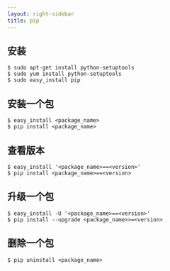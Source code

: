 ```yaml
---
layout: right-sidebar
title: pip
---
```


## 安装

    $ sudo apt-get install python-setuptools
    $ sudo yum install python-setuptools
    $ sudo easy_install pip

## 安装一个包

    $ easy_install <package_name>
    $ pip install <package_name>

## 查看版本

    $ easy_install '<package_name>==<version>'
    $ pip install <package_name>==<version>

## 升级一个包

    $ easy_install -U '<package_name>==<version>'
    $ pip install --upgrade <package_name>>=<version>

## 删除一个包

    $ pip uninstall <package_name>
